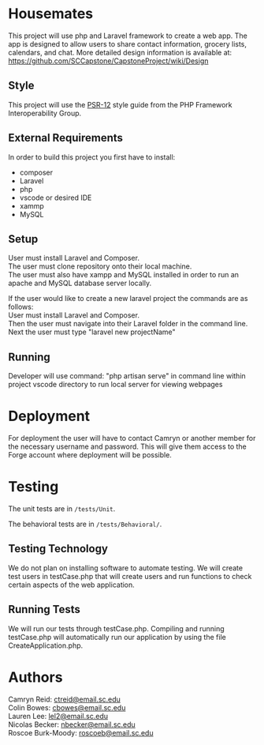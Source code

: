 # Housemates

This project will use php and Laravel framework to create a web app. The app is designed to allow users to share contact information, grocery lists, calendars, and chat.
More detailed design information is available at: https://github.com/SCCapstone/CapstoneProject/wiki/Design

## Style

This project will use the [PSR-12](https://www.php-fig.org/psr/psr-12/) style guide from the PHP Framework Interoperability Group.

## External Requirements

In order to build this project you first have to install:

* composer
* Laravel
* php
* vscode or desired IDE
* xammp
* MySQL

## Setup

User must install Laravel and Composer.<br>
The user must clone repository onto their local machine.<br>
The user must  also have xampp and MySQL installed in order to run an apache and MySQL database server locally. 

If the user would like to create a new laravel project the commands are as follows:<br>
User must install Laravel and Composer.<br>
Then the user must navigate into their Laravel folder in the command line.<br>
Next the user must type "laravel new projectName"

## Running

Developer will use command:
"php artisan serve" in command line within project vscode directory to run local server for viewing webpages

# Deployment

For deployment the user will have to contact Camryn or another member for the necessary username and password. This will give them access to the Forge account where deployment will be possible.

# Testing

The unit tests are in `/tests/Unit`.

The behavioral tests are in `/tests/Behavioral/`.

## Testing Technology

We do not plan on installing software to automate testing. We will create test users in testCase.php that will create users and run functions to check certain aspects of the web application.  

## Running Tests

We will run our tests through testCase.php. Compiling and running testCase.php will automatically run our application by using the file CreateApplication.php.

# Authors

Camryn Reid: ctreid@email.sc.edu<br>
Colin Bowes: cbowes@email.sc.edu<br>
Lauren Lee: lel2@email.sc.edu<br>
Nicolas Becker: nbecker@email.sc.edu<br>
Roscoe Burk-Moody: roscoeb@email.sc.edu<br>
